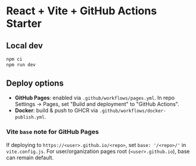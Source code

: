 # React + Vite + GitHub Actions Starter

## Local dev
```bash
npm ci
npm run dev
```

## Deploy options
- **GitHub Pages**: enabled via `.github/workflows/pages.yml`. In repo Settings → Pages, set "Build and deployment" to "GitHub Actions".
- **Docker**: build & push to GHCR via `.github/workflows/docker-publish.yml`.

### Vite `base` note for GitHub Pages
If deploying to `https://<user>.github.io/<repo>`, set `base: '/<repo>/'` in `vite.config.js`. For user/organization pages root (`<user>.github.io`), base can remain default.
